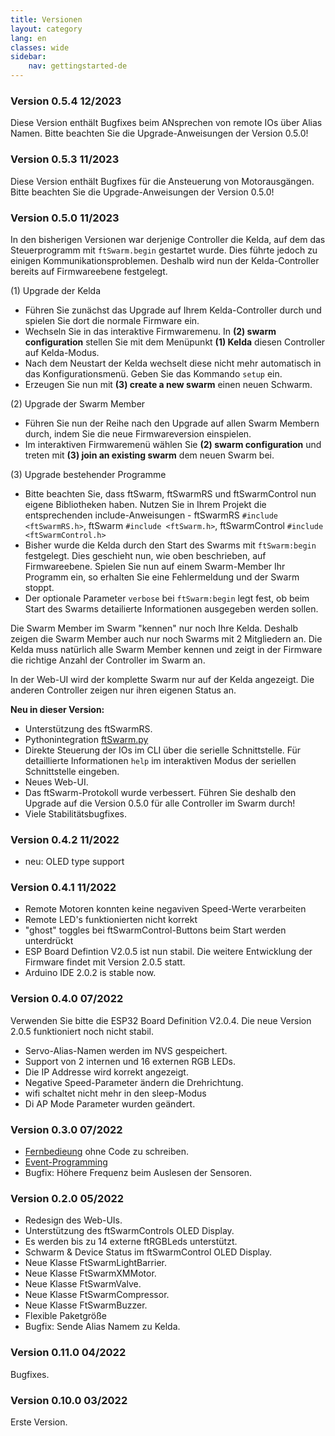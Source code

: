 ```yaml
---
title: Versionen
layout: category
lang: en
classes: wide
sidebar:
    nav: gettingstarted-de
---
```


### Version 0.5.4 12/2023

Diese Version enthält Bugfixes beim ANsprechen von remote IOs über Alias Namen. Bitte beachten Sie die Upgrade-Anweisungen der Version 0.5.0!

### Version 0.5.3 11/2023

Diese Version enthält Bugfixes für die Ansteuerung von Motorausgängen. Bitte beachten Sie die Upgrade-Anweisungen der Version 0.5.0!

### Version 0.5.0 11/2023

In den bisherigen Versionen war derjenige Controller die Kelda, auf dem das Steuerprogramm mit ``ftSwarm.begin`` gestartet wurde.
Dies führte jedoch zu einigen Kommunikationsproblemen.
Deshalb wird nun der Kelda-Controller bereits auf Firmwareebene festgelegt.

(1) Upgrade der Kelda

- Führen Sie zunächst das Upgrade auf Ihrem Kelda-Controller durch und spielen Sie dort die normale Firmware ein.
- Wechseln Sie in das interaktive Firmwaremenu. In **(2) swarm configuration** stellen Sie mit dem Menüpunkt **(1) Kelda** diesen Controller auf Kelda-Modus.
- Nach dem Neustart der Kelda wechselt diese nicht mehr automatisch in das Konfigurationsmenü. Geben Sie das Kommando ``setup`` ein.
- Erzeugen Sie nun mit **(3) create a new swarm** einen neuen Schwarm.

(2) Upgrade der Swarm Member

- Führen Sie nun der Reihe nach den Upgrade auf allen Swarm Membern durch, indem Sie die neue Firmwareversion einspielen.
- Im interaktiven Firmwaremenü wählen Sie **(2) swarm configuration** und treten mit **(3) join an existing swarm** dem neuen Swarm bei.


(3) Upgrade bestehender Programme

- Bitte beachten Sie, dass ftSwarm, ftSwarmRS und ftSwarmControl nun eigene Bibliotheken haben. Nutzen Sie in Ihrem Projekt die entsprechenden include-Anweisungen - ftSwarmRS ``#include <ftSwarmRS.h>``, ftSwarm ``#include <ftSwarm.h>``, ftSwarmControl ``#include <ftSwarmControl.h>``  
- Bisher wurde die Kelda durch den Start des Swarms mit ``ftSwarm:begin`` festgelegt. Dies geschieht nun, wie oben beschrieben, auf Firmwareebene. Spielen Sie nun auf einem Swarm-Member Ihr Programm ein, so erhalten Sie eine Fehlermeldung und der Swarm stoppt.
- Der optionale Parameter ``verbose`` bei ``ftSwarm:begin`` legt fest, ob beim Start des Swarms detailierte Informationen ausgegeben werden sollen. 

Die Swarm Member im Swarm "kennen" nur noch Ihre Kelda. Deshalb zeigen die Swarm Member auch nur noch Swarms mit 2 Mitgliedern an.
Die Kelda muss natürlich alle Swarm Member kennen und zeigt in der Firmware die richtige Anzahl der Controller im Swarm an. 

In der Web-UI wird der komplette Swarm nur auf der Kelda angezeigt. Die anderen Controller zeigen nur ihren eigenen Status an.

**Neu in dieser Version:**

- Unterstützung des ftSwarmRS.
- Pythonintegration [ftSwarm.py](https://bloeckchengrafik.de/ftswarm.py/)
- Direkte Steuerung der IOs im CLI über die serielle Schnittstelle. Für detaillierte Informationen ``help`` im interaktiven Modus der seriellen Schnittstelle eingeben.
- Neues Web-UI.  
- Das ftSwarm-Protokoll wurde verbessert. Führen Sie deshalb den Upgrade auf die Version 0.5.0 für alle Controller im Swarm durch!
- Viele Stabilitätsbugfixes.  

### Version 0.4.2 11/2022

- neu: OLED type support

### Version 0.4.1 11/2022

- Remote Motoren konnten keine negaviven Speed-Werte verarbeiten
- Remote LED's funktionierten nicht korrekt
- "ghost" toggles bei ftSwarmControl-Buttons beim Start werden unterdrückt
- ESP Board Defintion V2.0.5 ist nun stabil. Die weitere Entwicklung der Firmware findet mit Version 2.0.5 statt.
- Arduino IDE 2.0.2 is stable now.

### Version 0.4.0 07/2022

Verwenden Sie bitte die ESP32 Board Definition V2.0.4. Die neue Version 2.0.5 funktioniert noch nicht stabil.

- Servo-Alias-Namen werden im NVS gespeichert.
- Support von 2 internen und 16 externen RGB LEDs.
- Die IP Addresse wird korrekt angezeigt.
- Negative Speed-Parameter ändern die Drehrichtung.
- wifi schaltet nicht mehr in den sleep-Modus
- Di AP Mode Parameter wurden geändert.

### Version 0.3.0 07/2022

- [Fernbedieung](/de/gettingstarted/RemoteControl/) ohne Code zu schreiben.
- [Event-Programming](/de/gettingstarted/EventControlled/)
- Bugfix: Höhere Frequenz beim Auslesen der Sensoren.

### Version 0.2.0 05/2022

- Redesign des Web-UIs.
- Unterstützung des ftSwarmControls OLED Display.
- Es werden bis zu 14 externe ftRGBLeds unterstützt.
- Schwarm & Device Status im ftSwarmControl OLED Display.
- Neue Klasse FtSwarmLightBarrier.
- Neue Klasse FtSwarmXMMotor.
- Neue Klasse FtSwarmValve.
- Neue Klasse FtSwarmCompressor.
- Neue Klasse FtSwarmBuzzer.
- Flexible Paketgröße
- Bugfix: Sende Alias Namem zu Kelda.

### Version 0.11.0 04/2022

Bugfixes.

### Version 0.10.0 03/2022

Erste Version.